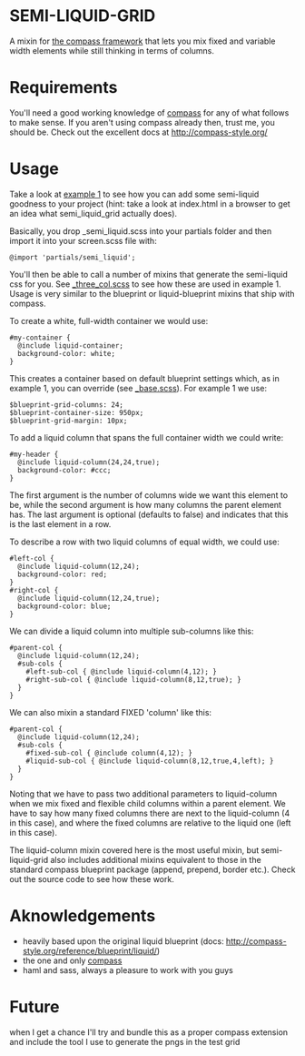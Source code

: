 
SEMI-LIQUID-GRID
============

A mixin for [the compass framework](https://github.com/chriseppstein/compass) that lets you mix fixed and variable width elements while still thinking in terms of columns.

Requirements
============

You'll need a good working knowledge of [compass](https://github.com/chriseppstein/compass) for any of what follows to make sense. If you aren't using compass already then, trust me, you should be. Check out the excellent docs at http://compass-style.org/

Usage
=======

Take a look at [example 1](examples/example_1) to see how you can add some semi-liquid goodness to your project (hint: take a look at index.html in a browser to get an idea what semi_liquid_grid actually does).

Basically, you drop _semi_liquid.scss into your partials folder and then import it into your screen.scss file with:

    @import 'partials/semi_liquid';

You'll then be able to call a number of mixins that generate the semi-liquid css for you. See [_three_col.scss](examples/example_1/src/partials/_three_col.scss) to see how these are used in example 1. Usage is very similar to the blueprint or liquid-blueprint mixins that ship with compass.

To create a white, full-width container we would use:

    #my-container {
      @include liquid-container;
      background-color: white;
    }

This creates a container based on default blueprint settings which, as in example 1, you can override (see [_base.scss](examples/example_1/src/partials/_base.scss)). For example 1 we use:

    $blueprint-grid-columns: 24;
    $blueprint-container-size: 950px;
    $blueprint-grid-margin: 10px;

To add a liquid column that spans the full container width we could write:

    #my-header {
      @include liquid-column(24,24,true);
      background-color: #ccc;
    }

The first argument is the number of columns wide we want this element to be, while the second argument is how many columns the parent element has. The last argument is optional (defaults to false) and indicates that this is the last element in a row.

To describe a row with two liquid columns of equal width, we could use:

    #left-col {
      @include liquid-column(12,24);
      background-color: red;
    }
    #right-col {
      @include liquid-column(12,24,true);
      background-color: blue;
    }

We can divide a liquid column into multiple sub-columns like this:

    #parent-col {
      @include liquid-column(12,24);
      #sub-cols {
        #left-sub-col { @include liquid-column(4,12); }
        #right-sub-col { @include liquid-column(8,12,true); }
      }
    }

We can also mixin a standard FIXED 'column' like this:

    #parent-col {
      @include liquid-column(12,24);
      #sub-cols {
        #fixed-sub-col { @include column(4,12); }
        #liquid-sub-col { @include liquid-column(8,12,true,4,left); }
      }
    }
    
Noting that we have to pass two additional parameters to liquid-column when we mix fixed and flexible child columns within a parent element. We have to say how many fixed columns there are next to the liquid-column (4 in this case), and where the fixed columns are relative to the liquid one (left in this case).

The liquid-column mixin covered here is the most useful mixin, but semi-liquid-grid also includes additional mixins equivalent to those in the standard compass blueprint package (append, prepend, border etc.). Check out the source code to see how these work.

Aknowledgements
================
* heavily based upon the original liquid blueprint (docs: http://compass-style.org/reference/blueprint/liquid/)
* the one and only [compass](https://github.com/chriseppstein/compass)
* haml and sass, always a pleasure to work with you guys

Future
================
when I get a chance I'll try and bundle this as a proper compass extension and include the tool I use to generate the pngs in the test grid
